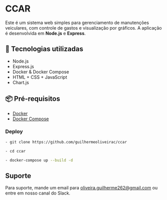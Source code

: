 
# CCAR 

Este é um sistema web simples para gerenciamento de manutenções veiculares, com controle de gastos e visualização por gráficos. A aplicação é desenvolvida em **Node.js** e **Express**.

## 🚀 Tecnologias utilizadas

- Node.js
- Express.js
- Docker & Docker Compose
- HTML + CSS + JavaScript
- Chart.js
## 📦 Pré-requisitos

- [Docker](https://www.docker.com/)
- [Docker Compose](https://docs.docker.com/compose/)
### Deploy

```bash
- git clone https://github.com/guilhermeoliveirac/ccar

- cd ccar

- docker-compose up --build -d
```


## Suporte

Para suporte, mande um email para oliveira.guilherme262@gmail.com ou entre em nosso canal do Slack.

